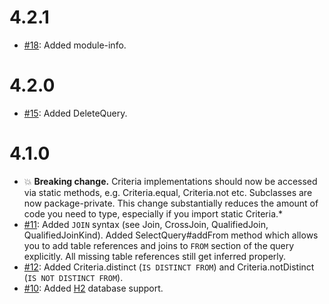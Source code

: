 # 4.2.1

* [#18](https://github.com/squigglesql/squigglesql/pull/18): Added module-info.

# 4.2.0

* [#15](https://github.com/squigglesql/squigglesql/pull/15): Added DeleteQuery.

# 4.1.0

* :boom: **Breaking change.** Criteria implementations should now be accessed via static methods, e.g. Criteria.equal,
Criteria.not etc. Subclasses are now package-private. This change substantially reduces the amount of code you need to
type, especially if you import static Criteria.*
* [#11](https://github.com/squigglesql/squigglesql/issues/11): Added `JOIN` syntax (see Join, CrossJoin, QualifiedJoin,
QualifiedJoinKind). Added SelectQuery#addFrom method which allows you to add table references and joins to `FROM`
section of the query explicitly. All missing table references still get inferred properly.
* [#12](https://github.com/squigglesql/squigglesql/issues/12): Added Criteria.distinct (`IS DISTINCT FROM`) and
Criteria.notDistinct (`IS NOT DISTINCT FROM`).
* [#10](https://github.com/squigglesql/squigglesql/pull/10): Added [H2](https://www.h2database.com) database support.
